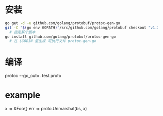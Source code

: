 # 安装
```sh
go get -d -u github.com/golang/protobuf/protoc-gen-go
git -C "$(go env GOPATH)"/src/github.com/golang/protobuf checkout "v1.3.1"
  # 指定某个版本
go install github.com/golang/protobuf/protoc-gen-go
  # 在 $GOBIN 里生成 可执行文件 protoc-gen-go
```

# 编译
protoc --go_out=. test.proto

# example
x := &Foo{}
err := proto.Unmarshal(bs, x)